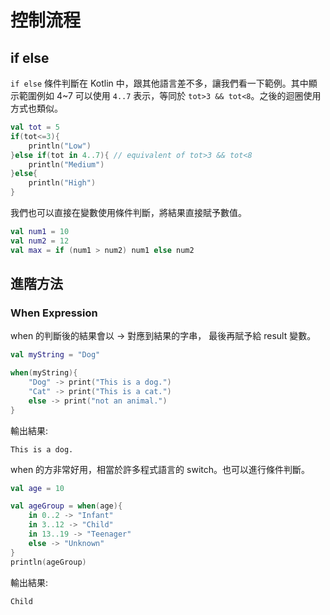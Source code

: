 # 控制流程

## if else
`if else` 條件判斷在 Kotlin 中，跟其他語言差不多，讓我們看一下範例。其中顯示範圍例如 4~7 可以使用 `4..7` 表示，等同於 `tot>3 && tot<8`。之後的迴圈使用方式也類似。

```kt
val tot = 5
if(tot<=3){
    println("Low")
}else if(tot in 4..7){ // equivalent of tot>3 && tot<8
    println("Medium")
}else{
    println("High")
}
````

我們也可以直接在變數使用條件判斷，將結果直接賦予數值。

```kt
val num1 = 10
val num2 = 12
val max = if (num1 > num2) num1 else num2
```

## 進階方法
### When Expression
when 的判斷後的結果會以 → 對應到結果的字串， 最後再賦予給 result 變數。

```kt
val myString = "Dog"

when(myString){
    "Dog" -> print("This is a dog.")
    "Cat" -> print("This is a cat.")
    else -> print("not an animal.")
}
```

輸出結果:
```
This is a dog.
```

when 的方非常好用，相當於許多程式語言的 switch。也可以進行條件判斷。

```kt
val age = 10

val ageGroup = when(age){
    in 0..2 -> "Infant"
    in 3..12 -> "Child"
    in 13..19 -> "Teenager"
    else -> "Unknown"
}
println(ageGroup)
```

輸出結果:
```
Child
```